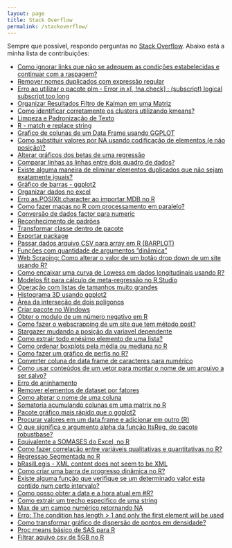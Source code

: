 ```yaml
---
layout: page
title: Stack Overflow
permalink: /stackoverflow/
---
```


<script async src="//pagead2.googlesyndication.com/pagead/js/adsbygoogle.js"></script>
<!-- anuncio -->
<ins class="adsbygoogle"
    style="display:block"
    data-ad-client="ca-pub-4000439994220643"
    data-ad-slot="1442586415"
    data-ad-format="auto">
</ins>
<script>
  (adsbygoogle = window.adsbygoogle || []).push({});
</script>

Sempre que possível, respondo perguntas no [Stack Overflow](http://pt.stackoverflow.com/).
Abaixo está a minha lista de contribuições:

- [Como ignorar links que não se adequem as condições estabelecidas e continuar com a raspagem?](http://pt.stackoverflow.com/a/150407/6036)
- [Remover nomes duplicados com expressão regular](http://pt.stackoverflow.com/a/150033/6036)
- [Erro ao utilizar o pacote plm - Error in x[, !na.check] : (subscript) logical subscript too long](http://pt.stackoverflow.com/a/148659/6036)
- [Organizar Resultados Filtro de Kalman em uma Matriz](http://pt.stackoverflow.com/a/147816/6036)
- [Como identificar corretamente os clusters utilizando kmeans?](http://pt.stackoverflow.com/a/147466/6036)
- [Limpeza e Padronização de Texto](http://pt.stackoverflow.com/a/147461/6036)
- [R - match e replace string](http://pt.stackoverflow.com/a/147408/6036)
- [Grafico de colunas de um Data Frame usando GGPLOT](http://pt.stackoverflow.com/a/146554/6036)
- [Como substituir valores por NA usando codificação de elementos (e não posição)?](http://pt.stackoverflow.com/a/146507/6036)
- [Alterar gráficos dos betas de uma regressão](http://pt.stackoverflow.com/a/146369/6036)
- [Comparar linhas as linhas entre dois quadro de dados?](http://pt.stackoverflow.com/a/146193/6036)
- [Existe alguma maneira de eliminar elementos duplicados que não sejam exatamente iguais?](http://pt.stackoverflow.com/a/146108/6036)
- [Gráfico de barras - ggplot2](http://pt.stackoverflow.com/a/145957/6036)
- [Organizar dados no excel](http://pt.stackoverflow.com/a/145953/6036)
- [Erro as.POSIXlt.character ao importar MDB no R](http://pt.stackoverflow.com/a/143503/6036)
- [Como fazer mapas no R com processamento em paralelo?](http://pt.stackoverflow.com/a/142047/6036)
- [Conversão de dados factor para numeric](http://pt.stackoverflow.com/a/141515/6036)
- [Reconhecimento de padrões](http://pt.stackoverflow.com/a/139634/6036)
- [Transformar classe dentro de pacote](http://pt.stackoverflow.com/a/137902/6036)
- [Exportar package](http://pt.stackoverflow.com/a/137683/6036)
- [Passar dados arquivo CSV para array em R (BARPLOT)](http://pt.stackoverflow.com/a/137652/6036)
- [Funções com quantidade de argumentos “dinâmica”](http://pt.stackoverflow.com/a/136766/6036)
- [Web Scraping: Como alterar o valor de um botão drop down de um site usando R?](http://pt.stackoverflow.com/a/136247/6036)
- [Como encaixar uma curva de Lowess em dados longitudinais usando R?](http://pt.stackoverflow.com/a/136120/6036)
- [Modelos fit para cálculo de meta-regressão no R Studio](http://pt.stackoverflow.com/a/135160/6036)
- [Operação com listas de tamanhos muito grandes](http://pt.stackoverflow.com/a/134892/6036)
- [Histograma 3D usando ggplot2](http://pt.stackoverflow.com/a/134811/6036)
- [Área da interseção de dois polígonos](http://pt.stackoverflow.com/a/132287/6036)
- [Criar pacote no Windows](http://pt.stackoverflow.com/a/132119/6036)
- [Obter o modulo de um número negativo em R](http://pt.stackoverflow.com/a/132112/6036)
- [Como fazer o webscrapping de um site que tem método post?](http://pt.stackoverflow.com/a/131504/6036)
- [Stargazer mudando a posição da variavel dependente](http://pt.stackoverflow.com/a/130139/6036)
- [Como extrair todo enésimo elemento de uma lista?](http://pt.stackoverflow.com/a/130116/6036)
- [Como ordenar boxplots pela média ou mediana no R](http://pt.stackoverflow.com/questions/129103/como-ordenar-boxplots-pela-m%C3%A9dia-ou-mediana-no-r/129184#129184)
- [Como fazer um gráfico de perfis no R?](http://pt.stackoverflow.com/a/128362/6036)
- [Converter coluna de data frame de caracteres para numérico](http://pt.stackoverflow.com/a/128232/6036)
- [Como usar conteúdos de um vetor para montar o nome de um arquivo a ser salvo?](http://pt.stackoverflow.com/a/127823/6036)
- [Erro de aninhamento](http://pt.stackoverflow.com/a/127741/6036)
- [Remover elementos de dataset por fatores](http://pt.stackoverflow.com/a/127537/6036)
- [Como alterar o nome de uma coluna](http://pt.stackoverflow.com/a/126955/6036)
- [Somatoria acumulando colunas em uma matrix no R](http://pt.stackoverflow.com/a/125279/6036)
- [Pacote gráfico mais rápido que o ggplot2](http://pt.stackoverflow.com/a/124331/6036)
- [Procurar valores em um data.frame e adicionar em outro (R)](http://pt.stackoverflow.com/a/124326/6036)
- [O que significa o argumento alpha da função ltsReg, do pacote robustbase?](http://pt.stackoverflow.com/a/121005/6036)
- [Equivalente a SOMASES do Excel, no R](http://pt.stackoverflow.com/a/120810/6036)
- [Como fazer correlação entre variáveis qualitativas e quantitativas no R?](http://pt.stackoverflow.com/a/120327/6036)
- [Regressao Segmentada no R](http://pt.stackoverflow.com/a/119376/6036)
- [bRasilLegis - XML content does not seem to be XML](http://pt.stackoverflow.com/a/119314/6036)
- [Como criar uma barra de progresso dinâmica no R?](http://pt.stackoverflow.com/a/119312/6036)
- [Existe alguma função que verifique se um determinado valor esta contido num certo intervalo?](http://pt.stackoverflow.com/a/118321/6036)
- [Como posso obter a data e a hora atual em #R?](http://pt.stackoverflow.com/a/117019/6036)
- [Como extrair um trecho especifico de uma string](http://pt.stackoverflow.com/a/115504/6036)
- [Max de um campo numérico retornando NA](http://pt.stackoverflow.com/a/115193/6036)
- [Erro: The condition has length > 1 and only the first element will be used](http://pt.stackoverflow.com/a/112053/6036)
- [Como transformar gráfico de dispersão de pontos em densidade?](http://pt.stackoverflow.com/a/112049/6036)
- [Proc means básico de SAS para R](http://pt.stackoverflow.com/a/111468/6036)
- [Filtrar aquivo csv de 5GB no R](http://pt.stackoverflow.com/a/109028/6036)

<script async src="//pagead2.googlesyndication.com/pagead/js/adsbygoogle.js"></script>
<!-- anuncio -->
<ins class="adsbygoogle"
    style="display:block"
    data-ad-client="ca-pub-4000439994220643"
    data-ad-slot="1442586415"
    data-ad-format="auto">
</ins>
<script>
  (adsbygoogle = window.adsbygoogle || []).push({});
</script>
  
<!-- Go to www.addthis.com/dashboard to customize your tools -->
<div class="addthis_recommended_horizontal"></div>

